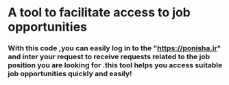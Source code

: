 # A tool to facilitate access to job opportunities

### With this code ,you can easily log in to the "https://ponisha.ir" and inter your request to receive requests related to the job position you are looking for .this tool helps you access suitable job opportunities quickly and easily!